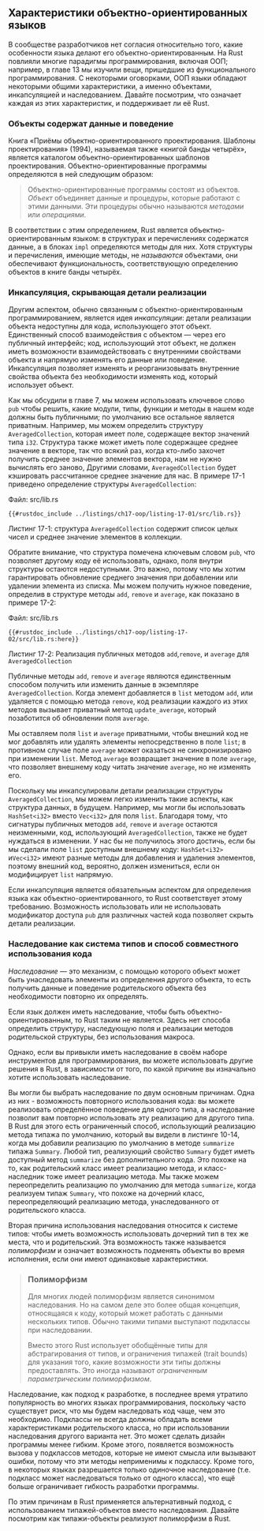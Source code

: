 ## Характеристики объектно-ориентированных языков

В сообществе разработчиков нет согласия относительно того, какие особенности языка делают его объектно-ориентированным. На Rust повлияли многие парадигмы программирования, включая ООП; например, в главе 13 мы изучили вещи, пришедшие из функционального программирования. С некоторыми оговорками, ООП языки обладают некоторыми общими характеристики, а именно объектами, инкапсуляцией и наследованием. Давайте посмотрим, что означает каждая из этих характеристик, и поддерживает ли её Rust.

### Объекты содержат данные и поведение

Книга «Приёмы объектно-ориентированного проектирования. Шаблоны проектирования» (1994), называемая также «книгой банды четырёх», является каталогом объектно-ориентированных шаблонов проектирования. Объектно-ориентированные программы определяются в ней следующим образом:

> Объектно-ориентированные программы состоят из объектов. *Объект* объединяет данные и процедуры, которые работают с этими данными. Эти процедуры обычно называются *методами* или *операциями*.

В соответствии с этим определением, Rust является объектно-ориентированным языком: в структурах и перечислениях содержатся данные, а в блоках `impl` определяются методы для них. Хотя структуры и перечисления, имеющие методы, не *называются* объектами, они обеспечивают  функциональность, соответствующую определению объектов в книге банды четырёх.

### Инкапсуляция, скрывающая детали реализации

Другим аспектом, обычно связанным с объектно-ориентированным программированием, является идея *инкапсуляции*: детали реализации объекта недоступны для кода, использующего этот объект. Единственный способ взаимодействия с объектом — через его публичный интерфейс; код, использующий этот объект, не должен иметь возможности взаимодействовать с внутренними свойствами объекта и напрямую изменять его данные или поведение. Инкапсуляция позволяет изменять и реорганизовывать внутренние свойства объекта без необходимости изменять код, который использует объект.

Как мы обсудили в главе 7, мы можем использовать ключевое слово `pub` чтобы решить, какие модули, типы, функции и методы в нашем коде должны быть публичными; по умолчанию все остальное является приватным. Например, мы можем определить структуру `AveragedCollection`, которая имеет поле, содержащее вектор значений типа `i32`. Структура также может иметь поле содержащее среднее значение в векторе, так что всякий раз, когда кто-либо захочет получить среднее значение элементов вектора, нам не нужно вычислять его заново, Другими словами, `AveragedCollection` будет кэшировать рассчитанное среднее значение для нас. В примере 17-1 приведено определение структуры `AveragedCollection`:

<span class="filename">Файл: src/lib.rs</span>

```rust,noplayground
{{#rustdoc_include ../listings/ch17-oop/listing-17-01/src/lib.rs}}
```

<span class="caption">Листинг 17-1: структура <code>AveragedCollection</code> содержит список целых чисел и среднее значение элементов в коллекции.</span>

Обратите внимание, что структура помечена ключевым словом `pub`, что позволяет другому коду её использовать, однако, поля внутри структуры остаются недоступными. Это важно, потому что мы хотим гарантировать обновление среднего значения при добавлении или удалении элемента из списка. Мы можем получить нужное поведение, определив в структуре методы `add`, `remove` и `average`, как показано в примере 17-2:

<span class="filename">Файл: src/lib.rs</span>

```rust,noplayground
{{#rustdoc_include ../listings/ch17-oop/listing-17-02/src/lib.rs:here}}
```

<span class="caption">Листинг 17-2: Реализация публичных методов <code>add</code>,<code>remove</code>, и <code>average</code> для <code>AveragedCollection</code></span>

Публичные методы `add`, `remove` и `average` являются единственным способом получить или изменить данные в экземпляре `AveragedCollection`. Когда элемент добавляется в `list` методом `add`, или удаляется с помощью метода `remove`, код реализации каждого из этих методов вызывает приватный метод `update_average`, который позаботится об обновлении поля `average`.

Мы оставляем поля `list` и `average` приватными, чтобы внешний код не мог добавлять или удалять элементы непосредственно в поле `list`; в противном случае поле `average` может оказаться не синхронизировано при изменении `list`. Метод `average` возвращает значение в поле `average`, что позволяет внешнему коду читать значение `average`, но не изменять его.

Поскольку мы инкапсулировали детали реализации структуры `AveragedCollection`, мы можем легко изменить такие аспекты, как структура данных, в будущем. Например, мы могли бы использовать `HashSet<i32>` вместо `Vec<i32>` для поля `list`. Благодаря тому, что сигнатуры публичных методов `add`, `remove` и `average` остаются неизменными, код, использующий `AveragedCollection`, также не будет нуждаться в изменении. У нас бы не получилось этого достичь, если бы мы сделали поле `list` доступным внешнему коду: `HashSet<i32>` и`Vec<i32>` имеют разные методы для добавления и удаления элементов, поэтому внешний код, вероятно, должен измениться, если он модифицирует `list` напрямую.

Если инкапсуляция является обязательным аспектом для определения языка как объектно-ориентированного, то Rust соответствует этому требованию. Возможность использовать или не использовать модификатор доступа `pub` для различных частей кода позволяет скрыть детали реализации.

### Наследование как система типов и способ совместного использования кода

*Наследование* — это механизм, с помощью которого объект может быть унаследовать элементы из определения другого объекта, то есть получить данные и поведение родительского объекта без необходимости повторно их определять.

Если язык должен иметь наследование, чтобы быть объектно-ориентированным, то Rust таким не является. Здесь нет способа определить структуру, наследующую поля и реализации методов родительской структуры, без использования макроса.

Однако, если вы привыкли иметь наследование в своём наборе инструментов для программирования, вы можете использовать другие решения в Rust, в зависимости от того, по какой причине вы изначально хотите использовать наследование.

Вы могли бы выбрать наследование по двум основным причинам. Одна из них - возможность повторного использования кода: вы можете реализовать определённое поведение для одного типа, а наследование позволит вам повторно использовать эту реализацию для другого типа. В Rust для этого есть ограниченный способ, использующий реализацию метода типажа по умолчанию, который вы видели в листинге 10-14, когда мы добавили реализацию по умолчанию в методе `summarize` типажа `Summary`. Любой тип, реализующий свойство `Summary` будет иметь доступный метод `summarize` без дополнительного кода. Это похоже на то, как родительский класс имеет реализацию метода, и класс-наследник тоже имеет реализацию метода. Мы также можем переопределить реализацию по умолчанию для метода `summarize`, когда реализуем типаж `Summary`, что похоже на дочерний класс, переопределяющий реализацию метода, унаследованного от родительского класса.

Вторая причина использования наследования относится к системе типов: чтобы иметь возможность использовать дочерний тип в тех же места, что и родительский. Эта возможность также называется *полиморфизм* и означает возможность подменять объекты во время исполнения, если они имеют одинаковые характеристики.

> ### Полиморфизм
>
> Для многих людей полиморфизм является синонимом наследования. Но на самом деле это более общая концепция, относящаяся к коду, который может работать с данными нескольких типов. Обычно такими типами выступают подклассы при наследовании.
>
> Вместо этого Rust использует обобщённые типы для абстрагирования от типов, и ограничения типажей (trait bounds) для указания того, какие возможности эти типы должны предоставлять. Это иногда называют *ограниченным параметрическим полиморфизмом*.

Наследование, как подход к разработке, в последнее время утратило популярность во многих языках программирования, поскольку часто существует риск, что мы будем наследовать код чаще, чем это необходимо. Подклассы не всегда должны обладать всеми характеристиками родительского класса, но при использовании наследования другого варианта нет. Это может сделать дизайн программы менее гибким. Кроме этого, появляется возможность вызова у подклассов методов, которые не имеют смысла или вызывают ошибки, потому что эти методы неприменимы к подклассу. Кроме того, в некоторых языках разрешается только одиночное наследование (т.е. подкласс может наследоваться только от одного класса), что ещё больше ограничивает гибкость разработки программы.

По этим причинам в Rust применяется альтернативный подход, с использованием типажей-объектов вместо наследования. Давайте посмотрим как типажи-объекты реализуют полиморфизм в Rust.
